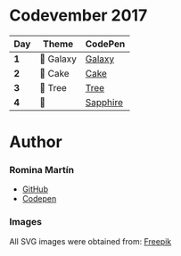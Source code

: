 # Codevember 2017

| Day   | Theme | CodePen |
|-------|-------|---------|
| **1** | :rocket: Galaxy | [Galaxy](https://codepen.io/RominaMartin/full/YEyaoY/) |
| **2** | :cake: Cake   | [Cake](https://codepen.io/RominaMartin/full/xPZRKW/) |
| **3** | :deciduous_tree: Tree | [Tree](https://codepen.io/RominaMartin/full/NwNRrE/) |
| **4** | :gem: | [Sapphire](https://codepen.io/RominaMartin/full/wPGEQN/) |



# Author
### Romina Martín
- [GitHub](https://github.com/rominamartin)
- [Codepen](https://codepen.io/rominamartin)

### Images

All SVG images were obtained from: [Freepik](https://www.freepik.es/fotos-vectores-gratis/fondo)